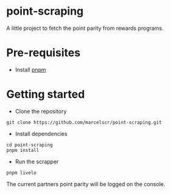 # point-scraping

A little project to fetch the point parity from rewards programs.

# Pre-requisites

- Install [pnpm](https://pnpm.io/installation)

# Getting started

- Clone the repository

```
git clone https://github.com/marcelscr/point-scraping.git
```

- Install dependencies

```
cd point-scraping
pnpm install
```

- Run the scrapper

```
pnpm livelo
```

The current partners point parity will be logged on the console.
